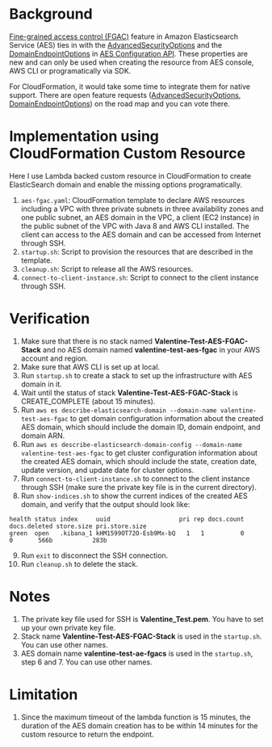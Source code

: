 # Background
[Fine-grained access control (FGAC)](https://docs.aws.amazon.com/elasticsearch-service/latest/developerguide/fgac.html) feature in Amazon Elasticsearch Service (AES) ties in with the [AdvancedSecurityOptions](https://docs.aws.amazon.com/elasticsearch-service/latest/developerguide/es-configuration-api.html#es-configuration-api-datatypes-advancedsec) and the [DomainEndpointOptions](https://docs.aws.amazon.com/elasticsearch-service/latest/developerguide/es-configuration-api.html#es-configuration-api-datatypes-domainendpointoptions) in [AES Configuration API](https://docs.aws.amazon.com/elasticsearch-service/latest/developerguide/es-configuration-api.html#es-configuration-api-actions-createelasticsearchdomain). These properties are new and can only be used when creating the resource from AES console, AWS CLI or programatically via SDK.

For CloudFormation, it would take some time to integrate them for native support. There are open feature requests ([AdvancedSecurityOptions](https://github.com/aws-cloudformation/aws-cloudformation-coverage-roadmap/issues/384), [DomainEndpointOptions](https://github.com/aws-cloudformation/aws-cloudformation-coverage-roadmap/issues/201)) on the road map and you can vote there.

# Implementation using CloudFormation Custom Resource
Here I use Lambda backed custom resource in CloudFormation to create ElasticSearch domain and enable the missing options programatically.

1. `aes-fgac.yaml`: CloudFormation template to declare AWS resources including a VPC with three private subnets in three availability zones and one public subnet, an AES domain in the VPC, a client (EC2 instance) in the public subnet of the VPC with Java 8 and AWS CLI installed. The client can access to the AES domain and can be accessed from Internet through SSH.
2. `startup.sh`: Script to provision the resources that are described in the template.
3. `cleanup.sh`: Script to release all the AWS resources.
4. `connect-to-client-instance.sh`: Script to connect to the client instance through SSH.

# Verification
1. Make sure that there is no stack named **Valentine-Test-AES-FGAC-Stack** and no AES domain named **valentine-test-aes-fgac** in your AWS account and region.
2. Make sure that AWS CLI is set up at local.
3. Run `startup.sh` to create a stack to set up the infrastructure with AES domain in it.
4. Wait until the status of stack **Valentine-Test-AES-FGAC-Stack** is CREATE_COMPLETE (about 15 minutes).
5. Run `aws es describe-elasticsearch-domain --domain-name valentine-test-aes-fgac` to get domain configuration information about the created AES domain, which should include the domain ID, domain endpoint, and domain ARN.
6. Run `aws es describe-elasticsearch-domain-config --domain-name valentine-test-aes-fgac` to get cluster configuration information about the created AES domain, which should include the state, creation date, update version, and update date for cluster options.
7. Run `connect-to-client-instance.sh` to connect to the client instance through SSH (make sure the private key file is in the current directory).
8. Run `show-indices.sh` to show the current indices of the created AES domain, and verify that the output should look like:
```
health status index     uuid                   pri rep docs.count docs.deleted store.size pri.store.size
green  open   .kibana_1 kHM1599OT72O-Esb9Mx-bQ   1   1          0            0       566b           283b
```
9. Run `exit` to disconnect the SSH connection.
10. Run `cleanup.sh` to delete the stack.

# Notes
1. The private key file used for SSH is **Valentine_Test.pem**. You have to set up your own private key file.
2. Stack name **Valentine-Test-AES-FGAC-Stack** is used in the `startup.sh`. You can use other names.
3. AES domain name **valentine-test-ae-fgacs** is used in the `startup.sh`, step 6 and 7. You can use other names.

# Limitation
1. Since the maximum timeout of the lambda function is 15 minutes, the duration of the AES domain creation has to be within 14 minutes for the custom resource to return the endpoint.

